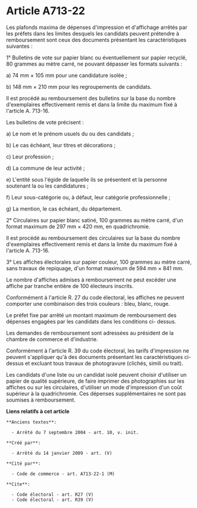 # Article A713-22

Les plafonds maxima de dépenses d'impression et d'affichage arrêtés par les préfets dans les limites desquels les candidats
peuvent prétendre à remboursement sont ceux des documents présentant les caractéristiques suivantes : 

1° Bulletins de vote sur papier blanc ou éventuellement sur papier recyclé, 80 grammes au mètre carré, ne pouvant dépasser
les formats suivants : 

a) 74 mm × 105 mm pour une candidature isolée ; 

b) 148 mm × 210 mm pour les regroupements de candidats. 

Il est procédé au remboursement des bulletins sur la base du nombre d'exemplaires effectivement remis et dans la limite du
maximum fixé à l'article A. 713-16. 

Les bulletins de vote précisent : 

a) Le nom et le prénom usuels du ou des candidats ; 

b) Le cas échéant, leur titres et décorations ; 

c) Leur profession ; 

d) La commune de leur activité ; 

e) L'entité sous l'égide de laquelle ils se présentent et la personne soutenant la ou les candidatures ; 

f) Leur sous-catégorie ou, à défaut, leur catégorie professionnelle ; 

g) La mention, le cas échéant, du département. 

2° Circulaires sur papier blanc satiné, 100 grammes au mètre carré, d'un format maximum de 297 mm × 420 mm, en
quadrichromie. 

Il est procédé au remboursement des circulaires sur la base du nombre d'exemplaires effectivement remis et dans la limite du
maximum fixé à l'article A. 713-16. 

3° Les affiches électorales sur papier couleur, 100 grammes au mètre carré, sans travaux de repiquage, d'un format maximum de
594 mm × 841 mm. 

Le nombre d'affiches admises à remboursement ne peut excéder une affiche par tranche entière de 100 électeurs inscrits. 

Conformément à l'article R. 27 du code électoral, les affiches ne peuvent comporter une combinaison des trois couleurs :
bleu, blanc, rouge. 

Le préfet fixe par arrêté un montant maximum de remboursement des dépenses engagées par les candidats dans les conditions ci-
dessus. 

Les demandes de remboursement sont adressées au président de la chambre de commerce et d'industrie. 

Conformément à l'article R. 39 du code électoral, les tarifs d'impression ne peuvent s'appliquer qu'à des documents
présentant les caractéristiques ci-dessus et excluant tous travaux de photogravure (clichés, simili ou trait). 

Les candidats d'une liste ou un candidat isolé peuvent choisir d'utiliser un papier de qualité supérieure, de faire imprimer
des photographies sur les affiches ou sur les circulaires, d'utiliser un mode d'impression d'un coût supérieur à la
quadrichromie. Ces dépenses supplémentaires ne sont pas soumises à remboursement.

**Liens relatifs à cet article**

	**Anciens textes**:

	  - Arrêté du 7 septembre 2004 - art. 10, v. init.

	**Créé par**:

	  - Arrêté du 14 janvier 2009 - art. (V)

	**Cité par**:

	  - Code de commerce - art. A713-22-1 (M)

	**Cite**:

	  - Code électoral - art. R27 (V)
	  - Code électoral - art. R39 (V)
